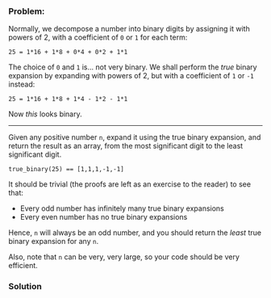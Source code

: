 ### Problem:
<p>Normally, we decompose a number into binary digits by assigning it with powers of 2, with a coefficient of <code>0</code> or <code>1</code> for each term:</p>
<p><code>25 = 1*16 + 1*8 + 0*4 + 0*2 + 1*1</code></p>
<p>The choice of <code>0</code> and <code>1</code> is... not very binary. We shall perform the <em>true</em> binary expansion by expanding with powers of 2, but with a coefficient of <code>1</code> or <code>-1</code> instead:</p>
<p><code>25 = 1*16 + 1*8 + 1*4 - 1*2 - 1*1</code></p>
<p>Now <em>this</em> looks binary.</p>
<hr>
<p>Given any positive number <code>n</code>, expand it using the true binary expansion, and return the result as an array, from the most significant digit to the least significant digit.</p>
<p><code>true_binary(25) == [1,1,1,-1,-1]</code></p>
<p>It should be trivial (the proofs are left as an exercise to the reader) to see that:</p>
<ul>
<li>Every odd number has infinitely many true binary expansions</li>
<li>Every even number has no true binary expansions</li>
</ul>
<p>Hence, <code>n</code> will always be an odd number, and you should return the <em>least</em> true binary expansion for any <code>n</code>.</p>
<p>Also, note that <code>n</code> can be very, very large, so your code should be very efficient.</p>

### Solution